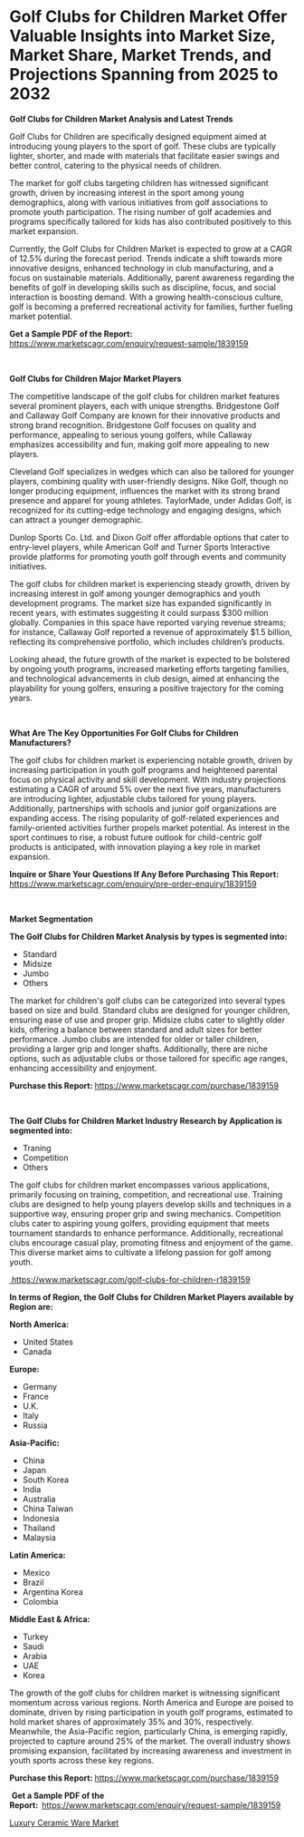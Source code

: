 <p><h1>Golf Clubs for Children Market Offer Valuable Insights into Market Size, Market Share, Market Trends, and Projections Spanning from 2025 to 2032</h1></p><p><strong>Golf Clubs for Children Market Analysis and Latest Trends</strong></p>
<p><p>Golf Clubs for Children are specifically designed equipment aimed at introducing young players to the sport of golf. These clubs are typically lighter, shorter, and made with materials that facilitate easier swings and better control, catering to the physical needs of children. </p><p>The market for golf clubs targeting children has witnessed significant growth, driven by increasing interest in the sport among young demographics, along with various initiatives from golf associations to promote youth participation. The rising number of golf academies and programs specifically tailored for kids has also contributed positively to this market expansion. </p><p>Currently, the Golf Clubs for Children Market is expected to grow at a CAGR of 12.5% during the forecast period. Trends indicate a shift towards more innovative designs, enhanced technology in club manufacturing, and a focus on sustainable materials. Additionally, parent awareness regarding the benefits of golf in developing skills such as discipline, focus, and social interaction is boosting demand. With a growing health-conscious culture, golf is becoming a preferred recreational activity for families, further fueling market potential.</p></p>
<p><strong>Get a Sample PDF of the Report:&nbsp;</strong> <a href="https://www.marketscagr.com/enquiry/request-sample/1839159?utm_campaign=2480&utm_medium=2&utm_source=Github&utm_content=ia&utm_term=05042025&utm_id=golf-clubs-for-children">https://www.marketscagr.com/enquiry/request-sample/1839159</a></p>
<p>&nbsp;</p>
<p><strong>Golf Clubs for Children Major Market Players</strong></p>
<p><p>The competitive landscape of the golf clubs for children market features several prominent players, each with unique strengths. Bridgestone Golf and Callaway Golf Company are known for their innovative products and strong brand recognition. Bridgestone Golf focuses on quality and performance, appealing to serious young golfers, while Callaway emphasizes accessibility and fun, making golf more appealing to new players.</p><p>Cleveland Golf specializes in wedges which can also be tailored for younger players, combining quality with user-friendly designs. Nike Golf, though no longer producing equipment, influences the market with its strong brand presence and apparel for young athletes. TaylorMade, under Adidas Golf, is recognized for its cutting-edge technology and engaging designs, which can attract a younger demographic.</p><p>Dunlop Sports Co. Ltd. and Dixon Golf offer affordable options that cater to entry-level players, while American Golf and Turner Sports Interactive provide platforms for promoting youth golf through events and community initiatives. </p><p>The golf clubs for children market is experiencing steady growth, driven by increasing interest in golf among younger demographics and youth development programs. The market size has expanded significantly in recent years, with estimates suggesting it could surpass $300 million globally. Companies in this space have reported varying revenue streams; for instance, Callaway Golf reported a revenue of approximately $1.5 billion, reflecting its comprehensive portfolio, which includes children’s products.</p><p>Looking ahead, the future growth of the market is expected to be bolstered by ongoing youth programs, increased marketing efforts targeting families, and technological advancements in club design, aimed at enhancing the playability for young golfers, ensuring a positive trajectory for the coming years.</p></p>
<p>&nbsp;</p>
<p><strong>What Are The Key Opportunities For Golf Clubs for Children Manufacturers?</strong></p>
<p><p>The golf clubs for children market is experiencing notable growth, driven by increasing participation in youth golf programs and heightened parental focus on physical activity and skill development. With industry projections estimating a CAGR of around 5% over the next five years, manufacturers are introducing lighter, adjustable clubs tailored for young players. Additionally, partnerships with schools and junior golf organizations are expanding access. The rising popularity of golf-related experiences and family-oriented activities further propels market potential. As interest in the sport continues to rise, a robust future outlook for child-centric golf products is anticipated, with innovation playing a key role in market expansion.</p></p>
<p><strong>Inquire or Share Your Questions If Any Before Purchasing This Report:</strong> <a href="https://www.marketscagr.com/enquiry/pre-order-enquiry/1839159?utm_campaign=2480&utm_medium=2&utm_source=Github&utm_content=ia&utm_term=05042025&utm_id=golf-clubs-for-children">https://www.marketscagr.com/enquiry/pre-order-enquiry/1839159</a></p>
<p>&nbsp;</p>
<p><strong>Market Segmentation</strong></p>
<p><strong>The Golf Clubs for Children Market Analysis by types is segmented into:</strong></p>
<p><ul><li>Standard</li><li>Midsize</li><li>Jumbo</li><li>Others</li></ul></p>
<p><p>The market for children's golf clubs can be categorized into several types based on size and build. Standard clubs are designed for younger children, ensuring ease of use and proper grip. Midsize clubs cater to slightly older kids, offering a balance between standard and adult sizes for better performance. Jumbo clubs are intended for older or taller children, providing a larger grip and longer shafts. Additionally, there are niche options, such as adjustable clubs or those tailored for specific age ranges, enhancing accessibility and enjoyment.</p></p>
<p><strong>Purchase this Report:&nbsp;</strong><a href="https://www.marketscagr.com/purchase/1839159?utm_campaign=2480&utm_medium=2&utm_source=Github&utm_content=ia&utm_term=05042025&utm_id=golf-clubs-for-children">https://www.marketscagr.com/purchase/1839159</a></p>
<p>&nbsp;</p>
<p><strong>The Golf Clubs for Children Market Industry Research by Application is segmented into:</strong></p>
<p><ul><li>Traning</li><li>Competition</li><li>Others</li></ul></p>
<p><p>The golf clubs for children market encompasses various applications, primarily focusing on training, competition, and recreational use. Training clubs are designed to help young players develop skills and techniques in a supportive way, ensuring proper grip and swing mechanics. Competition clubs cater to aspiring young golfers, providing equipment that meets tournament standards to enhance performance. Additionally, recreational clubs encourage casual play, promoting fitness and enjoyment of the game. This diverse market aims to cultivate a lifelong passion for golf among youth.</p></p>
<p><a href="https://www.marketscagr.com/golf-clubs-for-children-r1839159?utm_campaign=2480&utm_medium=2&utm_source=Github&utm_content=ia&utm_term=05042025&utm_id=golf-clubs-for-children">&nbsp;https://www.marketscagr.com/golf-clubs-for-children-r1839159</a></p>
<p><strong>In terms of Region, the Golf Clubs for Children Market Players available by Region are:</strong></p>
<p>
    <p> <strong> North America: </strong>
        <ul>
            <li>United States</li>
            <li>Canada</li>
        </ul>
        </p> 
    <p> <strong> Europe: </strong>
        <ul>
            <li>Germany</li>
            <li>France</li>
            <li>U.K.</li>
            <li>Italy</li>
            <li>Russia</li>
        </ul>
        </p> 
    <p> <strong> Asia-Pacific: </strong>
        <ul>
            <li>China</li>
            <li>Japan</li>
            <li>South Korea</li>
            <li>India</li>
            <li>Australia</li>
            <li>China Taiwan</li>
            <li>Indonesia</li>
            <li>Thailand</li>
            <li>Malaysia</li>
        </ul>
        </p> 
    <p> <strong> Latin America: </strong>
        <ul>
            <li>Mexico</li>
            <li>Brazil</li>
            <li>Argentina Korea</li>
            <li>Colombia</li>
        </ul>
        </p> 
    <p> <strong> Middle East & Africa: </strong>
        <ul>
            <li>Turkey</li>
            <li>Saudi</li>
            <li>Arabia</li>
            <li>UAE</li>
            <li>Korea</li>
        </ul>
    </p>
    </p>
<p><p>The growth of the golf clubs for children market is witnessing significant momentum across various regions. North America and Europe are poised to dominate, driven by rising participation in youth golf programs, estimated to hold market shares of approximately 35% and 30%, respectively. Meanwhile, the Asia-Pacific region, particularly China, is emerging rapidly, projected to capture around 25% of the market. The overall industry shows promising expansion, facilitated by increasing awareness and investment in youth sports across these key regions.</p></p>
<p><strong>Purchase this Report: </strong><a href="https://www.marketscagr.com/purchase/1839159?utm_campaign=2480&utm_medium=2&utm_source=Github&utm_content=ia&utm_term=05042025&utm_id=golf-clubs-for-children">https://www.marketscagr.com/purchase/1839159</a></p>
<p>&nbsp;<strong>Get a Sample PDF of the Report:&nbsp;&nbsp;</strong><a href="https://www.marketscagr.com/enquiry/request-sample/1839159?utm_campaign=2480&utm_medium=2&utm_source=Github&utm_content=ia&utm_term=05042025&utm_id=golf-clubs-for-children">https://www.marketscagr.com/enquiry/request-sample/1839159</a></p>
<p><strong></strong></p>
<p><p><a href="https://github.com/pelahotayabe/Market-Research-Report-List-1/blob/main/luxury-ceramic-ware-market.md?utm_campaign=2480&utm_medium=2&utm_source=Github&utm_content=ia&utm_term=05042025&utm_id=golf-clubs-for-children">Luxury Ceramic Ware Market</a></p></p>